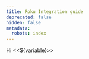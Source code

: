 ```yaml
---
title: Roku Integration guide
deprecated: false
hidden: false
metadata:
  robots: index
---
```

Hi \<\<$\{variable}>>